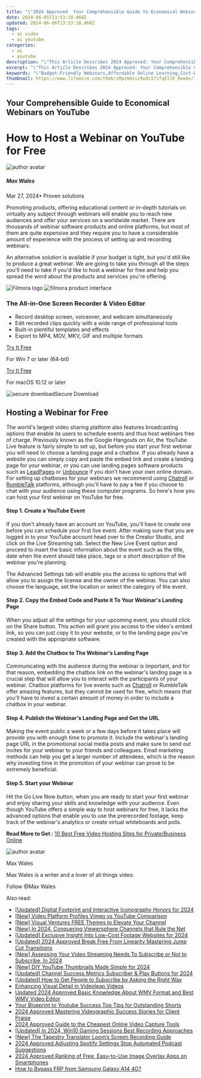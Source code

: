 ```yaml
---
title: "\"2024 Approved  Your Comprehensible Guide to Economical Webinars on YouTube\""
date: 2024-06-05T13:53:18.068Z
updated: 2024-06-06T13:53:18.068Z
tags:
  - ai video
  - ai youtube
categories:
  - ai
  - youtube
description: "\"This Article Describes 2024 Approved: Your Comprehensible Guide to Economical Webinars on YouTube\""
excerpt: "\"This Article Describes 2024 Approved: Your Comprehensible Guide to Economical Webinars on YouTube\""
keywords: "\"Budget-Friendly Webinars,Affordable Online Learning,Cost-Effective Educational Videos,Economical Webinar Platforms,EconoWebinar Guides,Inexpensive Digital Education,Value-Oriented Webinars\""
thumbnail: https://www.lifewire.com/thmb/zMpzmUsiz9u9cI7ifqEIl6_RowU=/300x200/filters:no_upscale():max_bytes(150000):strip_icc()/julio-lopez-jK_oDRU_Iv4-unsplash-349bc8590cba4b83a4ea4c683f3b9f55.jpg
---
```


## Your Comprehensible Guide to Economical Webinars on YouTube

# How to Host a Webinar on YouTube for Free

![author avatar](https://images.wondershare.com/filmora/article-images/max-wales-author.jpg)

##### Max Wales

 Mar 27, 2024• Proven solutions

Promoting products, offering educational content or in-depth tutorials on virtually any subject through webinars will enable you to reach new audiences and offer your services on a worldwide market. There are thousands of webinar software products and online platforms, but most of them are quite expensive and they require you to have a considerable amount of experience with the process of setting up and recording webinars.

An alternative solution is available if your budget is tight, but you'd still like to produce a great webinar. We are going to take you through all the steps you'll need to take if you'd like to host a webinar for free and help you spread the word about the products and services you're offering.

![Filmora logo](https://images.wondershare.com/filmora/logo_icon/wondershare-filmora-logo-horizontal.png) ![filmora product interface](https://images.wondershare.com/filmora/images/common/filmora-product-banner.png)

### The All-in-One Screen Recorder & Video Editor

* Record desktop screen, voiceover, and webcam simultaneously
* Edit recorded clips quickly with a wide range of professional tools
* Built-in plentiful templates and effects
* Export to MP4, MOV, MKV, GIF and multiple formats

[Try It Free](https://tools.techidaily.com/wondershare/filmora/download/)

For Win 7 or later (64-bit)

[Try It Free](https://tools.techidaily.com/wondershare/filmora/download/)

For macOS 10.12 or later

![secure download](https://static.wondershare.com/images-filmora/images/common/securety.svg)Secure Download

## Hosting a Webinar for Free

The world's largest video sharing platform also features broadcasting options that enable its users to schedule events and thus host webinars free of charge. Previously known as the Google Hangouts on Air, the YouTube Live feature is fairly simple to set up, but before you start your first webinar you will need to choose a landing page and a chatbox. If you already have a website you can simply copy and paste the embed link and create a landing page for your webinar, or you can use landing pages software products such as [LeadPages](https://www.leadpages.net/) or [Unbounce](https://unbounce.com/) if you don't have your own online domain. For setting up chatboxes for your webinars we recommend using [Chatroll](https://chatroll.com/) or [RumbleTalk](https://www.rumbletalk.com/) platforms, although you'll have to pay a fee if you choose to chat with your audience using these computer programs. So here's how you can host your first webinar on YouTube for free.

#### Step 1. Create a YouTube Event

If you don't already have an account on YouTube, you'll have to create one before you can schedule your first live event. After making sure that you are logged in to your YouTube account head over to the Creator Studio, and click on the Live Streaming tab. Select the New Live Event option and proceed to insert the basic information about the event such as the title, date when the event should take place, tags or a short description of the webinar you're planning.

The Advanced Settings tab will enable you the access to options that will allow you to assign the license and the owner of the webinar. You can also choose the language, set the location or select the category of the event.

#### Step 2. Copy the Embed Code and Paste it To Your Webinar's Landing Page

When you adjust all the settings for your upcoming event, you should click on the Share button. This action will grant you access to the video's embed link, so you can just copy it to your website, or to the landing page you've created with the appropriate software.

#### Step 3. Add the Chatbox to The Webinar's Landing Page

Communicating with the audience during the webinar is important, and for that reason, embedding the chatbox link on the webinar's landing page is a crucial step that will allow you to interact with the participants of your webinar. Chatbox platforms for live events such as [Chatroll](https://chatroll.com/) or RumbleTalk offer amazing features, but they cannot be used for free, which means that you'll have to invest a certain amount of money in order to include a chatbox in your webinar.

#### Step 4. Publish the Webinar's Landing Page and Get the URL

Making the event public a week or a few days before it takes place will provide you with enough time to promote it. Include the webinar's landing page URL in the promotional social media posts and make sure to send out invites for your webinar to your friends and colleagues. Email marketing methods can help you get a larger number of attendees, which is the reason why investing time in the promotion of your webinar can prove to be extremely beneficial.

#### Step 5. Start your Webinar

Hit the Go Live Now button, when you are ready to start your first webinar and enjoy sharing your skills and knowledge with your audience. Even though YouTube offers a simple way to host webinars for free, it lacks the advanced options that enable you to use the prerecorded footage, keep track of the webinar's analytics or create virtual whiteboards and polls.

 **Read More to Get :** [10 Best Free Video Hosting Sites for Private/Business Online](https://tools.techidaily.com/wondershare/filmora/download/)

![author avatar](https://images.wondershare.com/filmora/article-images/max-wales-author.jpg)

Max Wales

Max Wales is a writer and a lover of all things video.

Follow @Max Wales

<span class="atpl-alsoreadstyle">Also read:</span>
<div><ul>
<li><a href="https://facebook-video-share.techidaily.com/updated-digital-footprint-and-interactive-iconography-honors-for-2024/"><u>[Updated] Digital Footprint and Interactive Iconography Honors for 2024</u></a></li>
<li><a href="https://facebook-video-share.techidaily.com/new-video-platform-profiles-vimeo-vs-youtube-comparison/"><u>[New] Video Platform Profiles  Vimeo vs YouTube Comparison</u></a></li>
<li><a href="https://facebook-video-share.techidaily.com/new-visual-ventures-free-themes-to-elevate-your-channel/"><u>[New] Visual Ventures  FREE Themes to Elevate Your Channel</u></a></li>
<li><a href="https://facebook-video-share.techidaily.com/new-in-2024-conquering-viewersphere-channels-that-rule-the-net/"><u>[New] In 2024, Conquering Viewersphere  Channels that Rule the Net</u></a></li>
<li><a href="https://facebook-video-share.techidaily.com/updated-exclusive-insight-into-low-cost-footage-websites-for-2024/"><u>[Updated] Exclusive Insight Into Low-Cost Footage Websites for 2024</u></a></li>
<li><a href="https://facebook-video-share.techidaily.com/updated-2024-approved-break-free-from-linearity-mastering-jump-cut-transitions/"><u>[Updated] 2024 Approved  Break Free From Linearity  Mastering Jump Cut Transitions</u></a></li>
<li><a href="https://facebook-video-share.techidaily.com/new-assessing-your-video-streaming-needs-to-subscribe-or-not-to-subscribe-in-2024/"><u>[New] Assessing Your Video Streaming Needs  To Subscribe or Not to Subscribe, In 2024</u></a></li>
<li><a href="https://facebook-video-share.techidaily.com/new-diy-youtube-thumbnails-made-simple-for-2024/"><u>[New] DIY YouTube Thumbnails Made Simple for 2024</u></a></li>
<li><a href="https://facebook-video-share.techidaily.com/updated-channel-success-metrics-subscriber-and-play-buttons-for-2024/"><u>[Updated] Channel Success Metrics  Subscriber & Play Buttons for 2024</u></a></li>
<li><a href="https://facebook-video-share.techidaily.com/updated-how-to-get-people-to-subscribe-by-asking-the-right-way/"><u>[Updated] How to Get People to Subscribe by Asking the Right Way</u></a></li>
<li><a href="https://extra-tips.techidaily.com/enhancing-visual-detail-in-videoleap-videos/"><u>Enhancing Visual Detail in Videoleap Videos</u></a></li>
<li><a href="https://ai-video-editing.techidaily.com/updated-2024-approved-basic-knowledge-about-wmv-format-and-best-wmv-video-editor/"><u>Updated 2024 Approved Basic Knowledge About WMV Format and Best WMV Video Editor</u></a></li>
<li><a href="https://youtube-videos.techidaily.com/your-blueprint-to-youtube-success-top-tips-for-outstanding-shorts/"><u>Your Blueprint to Youtube Success  Top Tips for Outstanding Shorts</u></a></li>
<li><a href="https://extra-approaches.techidaily.com/2024-approved-mastering-videographic-success-stories-for-client-praise/"><u>2024 Approved  Mastering Videographic Success Stories for Client Praise</u></a></li>
<li><a href="https://screen-recording.techidaily.com/2024-approved-guide-to-the-cheapest-online-video-capture-tools/"><u>2024 Approved  Guide to the Cheapest Online Video Capture Tools</u></a></li>
<li><a href="https://video-capture.techidaily.com/updated-in-2024-win10-gaming-sessions-best-recording-approaches/"><u>[Updated] In 2024, Win10 Gaming Sessions  Best Recording Approaches</u></a></li>
<li><a href="https://screen-capture.techidaily.com/new-the-tapestry-translator-looms-screen-recording-guide/"><u>[New] The Tapestry Translator  Loom’s Screen Recording Guide</u></a></li>
<li><a href="https://extra-information.techidaily.com/2024-approved-adjusting-spotify-settings-stop-automated-podcast-suggestions/"><u>2024 Approved  Adjusting Spotify Settings  Stop Automated Podcast Suggestions</u></a></li>
<li><a href="https://extra-skills.techidaily.com/2024-approved-ranking-of-free-easy-to-use-image-overlay-apps-on-smartphones/"><u>2024 Approved  Ranking of Free, Easy-to-Use Image Overlay Apps on Smartphones</u></a></li>
<li><a href="https://android-frp.techidaily.com/how-to-bypass-frp-from-samsung-galaxy-a14-4g-by-drfone-android/"><u>How to Bypass FRP from Samsung Galaxy A14 4G?</u></a></li>
</ul></div>

<ins class="adsbygoogle"
      style="display:block"
      data-ad-client="ca-pub-7571918770474297"
      data-ad-slot="8358498916"
      data-ad-format="auto"
      data-full-width-responsive="true"></ins>
